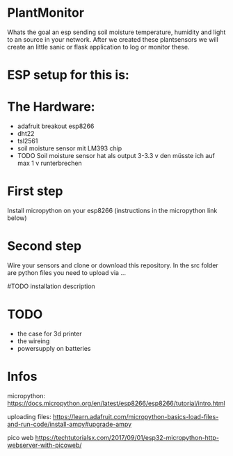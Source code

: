 # PlantMonitor
Whats the goal an esp sending soil moisture temperature, humidity and light to an source in your network.
After we created these plantsensors we will create an little sanic or flask application to log or monitor these. 

# ESP setup for this is:
# The Hardware:
  - adafruit breakout esp8266
  - dht22
  - tsl2561
  - soil moisture sensor mit LM393 chip
  - TODO Soil moisture sensor hat als output 3-3.3 v den müsste ich auf max 1 v runterbrechen 
# First step
Install micropython on your esp8266 (instructions in the micropython link below)

# Second step 
Wire your sensors and clone or download this repository.
In the src folder are python files you need to upload via ... 

#TODO installation description

# TODO
- the case for 3d printer
- the wireing
- powersupply on batteries

# Infos
micropython:
https://docs.micropython.org/en/latest/esp8266/esp8266/tutorial/intro.html

uploading files:
https://learn.adafruit.com/micropython-basics-load-files-and-run-code/install-ampy#upgrade-ampy

pico web
https://techtutorialsx.com/2017/09/01/esp32-micropython-http-webserver-with-picoweb/